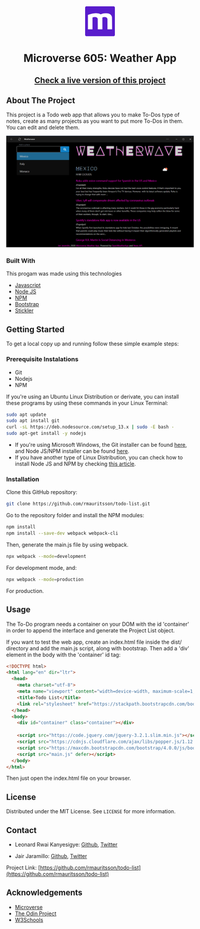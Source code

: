 <br />
<p align="center">
  <a href="https://www.microverse.org/">
  <img src="./doc/microverse.png" alt="Logo" width="80" height="80">
  </a>
</p>

<center><h1>Microverse 605: Weather App</h1></center>

<center><h2><a href="https://raw.githack.com/rmauritsson/todo-list/feature/logic/dist/index.html">Check a live version of this project</a><h2></center>

## About The Project

This project is a Todo web app that allows you to make To-Dos type of notes, create as many projects as you want to put more To-Dos in them. You can edit and delete them.

<p align="center">
  <img src="./doc/screenshot.png" alt="screenshot">
</p>

### Built With

This progam was made using this technologies

* [Javascript](https://www.javascript.com/)
* [Node JS](https://nodejs.org/en/)
* [NPM](https://www.npmjs.com/)
* [Bootstrap](https://getbootstrap.com/)
* [Stickler](https://stickler-ci.com/)

## Getting Started
To get a local copy up and running follow these simple example steps:

### Prerequisite Instalations
* Git
* Nodejs
* NPM

If you're using an Ubuntu Linux Distribution or derivate, you can install these programs by using these commands in your Linux Terminal:

```sh
sudo apt update
sudo apt install git
curl -sL https://deb.nodesource.com/setup_13.x | sudo -E bash -
sudo apt-get install -y nodejs
```

* If you're using Microsoft Windows, the Git installer can be found [here](https://gitforwindows.org/), and Node JS/NPM installer can be found [here](https://nodejs.org/en/download/).
* If you have another type of Linux Distribution, you can check how to install Node JS and NPM by checking [this article](https://nodejs.org/en/download/package-manager/).

### Installation

Clone this GitHub repository:
```sh
git clone https://github.com/rmauritsson/todo-list.git
```
Go to the repository folder and install the NPM modules:

```sh
npm install
npm install --save-dev webpack webpack-cli
```

Then, generate the main.js file by using webpack.

```sh
npx webpack --mode=development
```
For development mode, and:

```sh
npx webpack --mode=production
```
For production.
## Usage

The To-Do program needs a container on your DOM with the id 'container' in order to append the interface and generate the Project List object.

If you want to test the web app, create an index.html file inside the dist/ directory and add the main.js script, along with bootstrap. Then add a 'div' element in the body with the 'container' id tag:

```html
<!DOCTYPE html>
<html lang="en" dir="ltr">
  <head>
    <meta charset="utf-8">
    <meta name="viewport" content="width=device-width, maximum-scale=1, initial-scale=1, user-scalable=0">
    <title>Todo List</title>
    <link rel="stylesheet" href="https://stackpath.bootstrapcdn.com/bootstrap/4.4.1/css/bootstrap.min.css">
  </head>
  <body>
    <div id="container" class="container"></div>

    <script src="https://code.jquery.com/jquery-3.2.1.slim.min.js"></script>
    <script src="https://cdnjs.cloudflare.com/ajax/libs/popper.js/1.12.9/umd/popper.min.js"></script>
    <script src="https://maxcdn.bootstrapcdn.com/bootstrap/4.0.0/js/bootstrap.min.js"></script>
    <script src="main.js" defer></script>
  </body>
</html>
```

Then just open the index.html file on your browser.

## License

Distributed under the MIT License. See `LICENSE` for more information.

<!-- CONTACT -->

## Contact

* Leonard Rwai Kanyesigye: [Github](https://github.com/rmauritsson), [Twitter](https://twitter.com/leokanye)

* Jair Jaramillo: [Github](https://github.com/jairjy), [Twitter](https://twitter.com/jairjy)

Project Link: [https://github.com/rmauritsson/todo-list](https://github.com/rmauritsson/todo-list)

<!-- ACKNOWLEDGEMENTS -->

## Acknowledgements

* [Microverse](https://www.microverse.org/)
* [The Odin Project](https://www.theodinproject.com/)
* [W3Schools](https://www.w3schools.com/)
